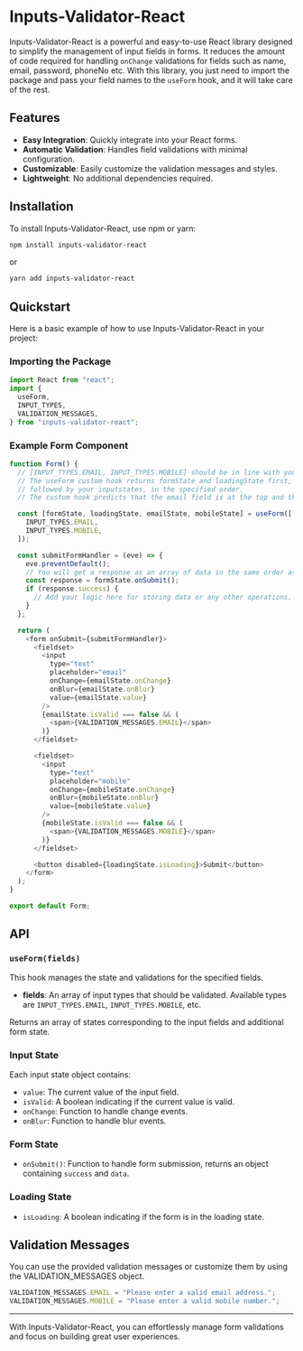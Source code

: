 # Inputs-Validator-React

Inputs-Validator-React is a powerful and easy-to-use React library designed to simplify the management of input fields in forms. It reduces the amount of code required for handling `onChange` validations for fields such as name, email, password, phoneNo etc. With this library, you just need to import the package and pass your field names to the `useForm` hook, and it will take care of the rest.

## Features

- **Easy Integration**: Quickly integrate into your React forms.
- **Automatic Validation**: Handles field validations with minimal configuration.
- **Customizable**: Easily customize the validation messages and styles.
- **Lightweight**: No additional dependencies required.

## Installation

To install Inputs-Validator-React, use npm or yarn:

```bash
npm install inputs-validator-react
```

or

```bash
yarn add inputs-validator-react
```

## Quickstart

Here is a basic example of how to use Inputs-Validator-React in your project:

### Importing the Package

```javascript
import React from "react";
import {
  useForm,
  INPUT_TYPES,
  VALIDATION_MESSAGES,
} from "inputs-validator-react";
```

### Example Form Component

```javascript
function Form() {
  // [INPUT_TYPES.EMAIL, INPUT_TYPES.MOBILE] should be in line with your form input fields.
  // The useForm custom hook returns formState and loadingState first,
  // followed by your inputstates, in the specified order.
  // The custom hook predicts that the email field is at the top and then mobile.

  const [formState, loadingState, emailState, mobileState] = useForm([
    INPUT_TYPES.EMAIL,
    INPUT_TYPES.MOBILE,
  ]);

  const submitFormHandler = (eve) => {
    eve.preventDefault();
    // You will get a response as an array of data in the same order as passed in the `useForm` hook.
    const response = formState.onSubmit();
    if (response.success) {
      // Add your logic here for storing data or any other operations.
    }
  };

  return (
    <form onSubmit={submitFormHandler}>
      <fieldset>
        <input
          type="text"
          placeholder="email"
          onChange={emailState.onChange}
          onBlur={emailState.onBlur}
          value={emailState.value}
        />
        {emailState.isValid === false && (
          <span>{VALIDATION_MESSAGES.EMAIL}</span>
        )}
      </fieldset>

      <fieldset>
        <input
          type="text"
          placeholder="mobile"
          onChange={mobileState.onChange}
          onBlur={mobileState.onBlur}
          value={mobileState.value}
        />
        {mobileState.isValid === false && (
          <span>{VALIDATION_MESSAGES.MOBILE}</span>
        )}
      </fieldset>

      <button disabled={loadingState.isLoading}>Submit</button>
    </form>
  );
}

export default Form;
```

## API

### `useForm(fields)`

This hook manages the state and validations for the specified fields.

- **fields**: An array of input types that should be validated. Available types are `INPUT_TYPES.EMAIL`, `INPUT_TYPES.MOBILE`, etc.

Returns an array of states corresponding to the input fields and additional form state.

### Input State

Each input state object contains:

- `value`: The current value of the input field.
- `isValid`: A boolean indicating if the current value is valid.
- `onChange`: Function to handle change events.
- `onBlur`: Function to handle blur events.

### Form State

- `onSubmit()`: Function to handle form submission, returns an object containing `success` and `data`.

### Loading State

- `isLoading`: A boolean indicating if the form is in the loading state.

## Validation Messages

You can use the provided validation messages or customize them by using the VALIDATION_MESSAGES object.

```javascript
VALIDATION_MESSAGES.EMAIL = "Please enter a valid email address.";
VALIDATION_MESSAGES.MOBILE = "Please enter a valid mobile number.";
```

---

With Inputs-Validator-React, you can effortlessly manage form validations and focus on building great user experiences.
